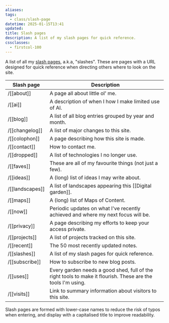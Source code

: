 ```yaml
---
aliases: 
tags:
  - class/slash-page
datetime: 2025-01-15T13:41
updated: 
title: Slash pages
description: A list of my slash pages for quick reference.
cssclasses:
  - firstcol-100
---
```

A list of all my [slash pages](https://slashpages.net/), a.k.a, "slashes". These are pages with a URL designed for quick reference when directing others where to look on the site.

<!-- QueryToSerialize: table without id "/"+file.link as "Slash page", description as Description from #class/slash-page where draft = false or draft = null sort file.name -->
<!-- SerializedQuery: table without id "/"+file.link as "Slash page", description as Description from #class/slash-page where draft = false or draft = null sort file.name -->

| Slash page                            | Description                                                                                                 |
| ------------------------------------- | ----------------------------------------------------------------------------------------------------------- |
| /[[about]]           | A page all about little ol' me.                                                                             |
| /[[ai]]                 | A description of when I how I make limited use of AI.                                                       |
| /[[blog]]             | A list of all blog entries grouped by year and month.                                                       |
| /[[changelog]]   | A list of major changes to this site.                                                                       |
| /[[colophon]]     | A page describing how this site is made.                                                                    |
| /[[contact]]       | How to contact me.                                                                                          |
| /[[dropped]]       | A list of technologies I no longer use.                                                                     |
| /[[faves]]           | These are all of my favourite things (not just a few).                                                      |
| /[[ideas]]           | A (long) list of ideas I may write about.                                                                   |
| /[[landscapes]] | A list of landscapes appearing this [[Digital garden]].                                                     |
| /[[maps]]             | A (long) list of Maps of Content.                                                                           |
| /[[now]]               | Periodic updates on what I've recently achieved and where my next focus will be.                            |
| /[[privacy]]       | A page describing my efforts to keep your access private.                                                   |
| /[[projects]]     | A list of projects tracked on this site.                                                                    |
| /[[recent]]         | The 50 most recently updated notes.                                                                         |
| /[[slashes]]       | A list of my slash pages for quick reference.                                                               |
| /[[subscribe]]   | How to subscribe to new blog posts.                                                                         |
| /[[uses]]             | Every garden needs a good shed, full of the right tools to make it flourish. These are the tools I'm using. |
| /[[visits]]         | Link to summary information about visitors to this site.                                                    |
<!-- SerializedQuery END -->

Slash pages are formed with lower-case names to reduce the risk of typos when entering, and display with a capitalised title to improve readability.